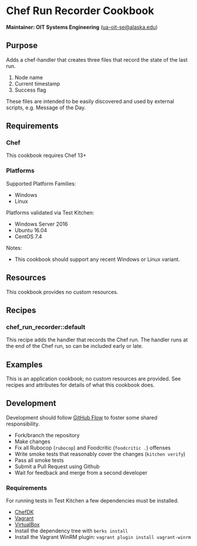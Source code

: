 # Chef Run Recorder Cookbook

__Maintainer: OIT Systems Engineering__ (<ua-oit-se@alaska.edu>)

## Purpose

Adds a chef-handler that creates three files that record the state of the last run.

1. Node name
1. Current timestamp
1. Success flag

These files are intended to be easily discovered and used by external scripts, e.g. Message of the Day.

## Requirements

### Chef

This cookbook requires Chef 13+

### Platforms

Supported Platform Families:

* Windows
* Linux

Platforms validated via Test Kitchen:

* Windows Server 2016
* Ubuntu 16.04
* CentOS 7.4

Notes:

* This cookbook should support any recent Windows or Linux variant.

## Resources

This cookbook provides no custom resources.

## Recipes

### chef_run_recorder::default

This recipe adds the handler that records the Chef run.  The handler runs at the end of the Chef run, so can be included early or late.

## Examples

This is an application cookbook; no custom resources are provided.  See recipes and attributes for details of what this cookbook does.

## Development

Development should follow [GitHub Flow](https://guides.github.com/introduction/flow/) to foster some shared responsibility.

* Fork/branch the repository
* Make changes
* Fix all Rubocop (`rubocop`) and Foodcritic (`foodcritic .`) offenses
* Write smoke tests that reasonably cover the changes (`kitchen verify`)
* Pass all smoke tests
* Submit a Pull Request using Github
* Wait for feedback and merge from a second developer

### Requirements

For running tests in Test Kitchen a few dependencies must be installed.

* [ChefDK](https://downloads.chef.io/chef-dk/)
* [Vagrant](https://www.vagrantup.com/)
* [VirtualBox](https://www.virtualbox.org/wiki/Downloads)
* Install the dependency tree with `berks install`
* Install the Vagrant WinRM plugin:  `vagrant plugin install vagrant-winrm`
